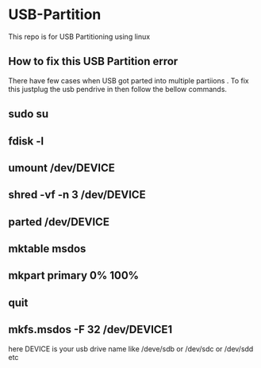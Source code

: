 # USB-Partition
This repo is for USB Partitioning using linux

## How to fix this USB Partition error
There have few cases when USB got parted into multiple partiions . To fix this justplug the usb pendrive in then follow the bellow commands.

## sudo su
## fdisk -l
## umount /dev/DEVICE
## shred -vf -n 3 /dev/DEVICE
## parted /dev/DEVICE
## mktable msdos
## mkpart primary 0% 100%
## quit
## mkfs.msdos -F 32 /dev/DEVICE1

here DEVICE is your usb drive name like /deve/sdb or /dev/sdc or /dev/sdd etc
